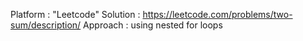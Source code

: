 Platform : "Leetcode" 
Solution : https://leetcode.com/problems/two-sum/description/
Approach : 
using nested for loops
